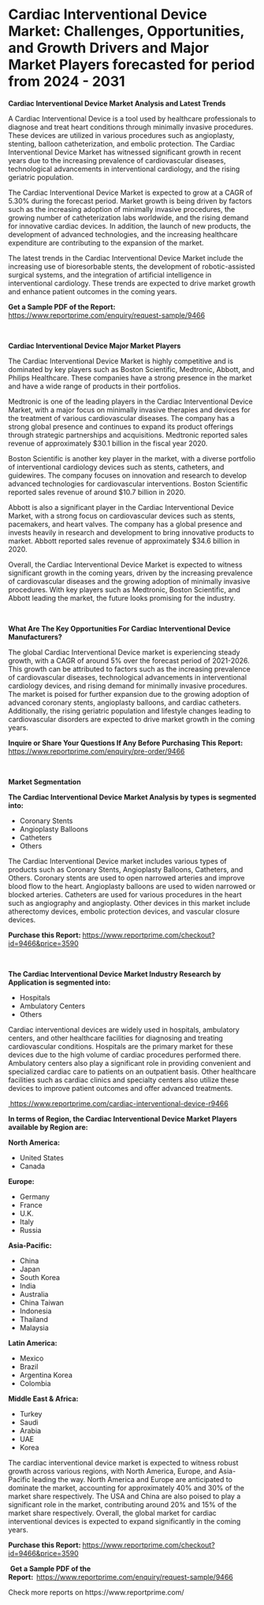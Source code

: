<p><h1>Cardiac Interventional Device Market: Challenges, Opportunities, and Growth Drivers and Major Market Players forecasted for period from 2024 - 2031</h1></p><p><strong>Cardiac Interventional Device Market Analysis and Latest Trends</strong></p>
<p><p>A Cardiac Interventional Device is a tool used by healthcare professionals to diagnose and treat heart conditions through minimally invasive procedures. These devices are utilized in various procedures such as angioplasty, stenting, balloon catheterization, and embolic protection. The Cardiac Interventional Device Market has witnessed significant growth in recent years due to the increasing prevalence of cardiovascular diseases, technological advancements in interventional cardiology, and the rising geriatric population.</p><p>The Cardiac Interventional Device Market is expected to grow at a CAGR of 5.30% during the forecast period. Market growth is being driven by factors such as the increasing adoption of minimally invasive procedures, the growing number of catheterization labs worldwide, and the rising demand for innovative cardiac devices. In addition, the launch of new products, the development of advanced technologies, and the increasing healthcare expenditure are contributing to the expansion of the market.</p><p>The latest trends in the Cardiac Interventional Device Market include the increasing use of bioresorbable stents, the development of robotic-assisted surgical systems, and the integration of artificial intelligence in interventional cardiology. These trends are expected to drive market growth and enhance patient outcomes in the coming years.</p></p>
<p><strong>Get a Sample PDF of the Report:&nbsp;</strong> <a href="https://www.reportprime.com/enquiry/request-sample/9466">https://www.reportprime.com/enquiry/request-sample/9466</a></p>
<p>&nbsp;</p>
<p><strong>Cardiac Interventional Device Major Market Players</strong></p>
<p><p>The Cardiac Interventional Device Market is highly competitive and is dominated by key players such as Boston Scientific, Medtronic, Abbott, and Philips Healthcare. These companies have a strong presence in the market and have a wide range of products in their portfolios.</p><p>Medtronic is one of the leading players in the Cardiac Interventional Device Market, with a major focus on minimally invasive therapies and devices for the treatment of various cardiovascular diseases. The company has a strong global presence and continues to expand its product offerings through strategic partnerships and acquisitions. Medtronic reported sales revenue of approximately $30.1 billion in the fiscal year 2020.</p><p>Boston Scientific is another key player in the market, with a diverse portfolio of interventional cardiology devices such as stents, catheters, and guidewires. The company focuses on innovation and research to develop advanced technologies for cardiovascular interventions. Boston Scientific reported sales revenue of around $10.7 billion in 2020.</p><p>Abbott is also a significant player in the Cardiac Interventional Device Market, with a strong focus on cardiovascular devices such as stents, pacemakers, and heart valves. The company has a global presence and invests heavily in research and development to bring innovative products to market. Abbott reported sales revenue of approximately $34.6 billion in 2020.</p><p>Overall, the Cardiac Interventional Device Market is expected to witness significant growth in the coming years, driven by the increasing prevalence of cardiovascular diseases and the growing adoption of minimally invasive procedures. With key players such as Medtronic, Boston Scientific, and Abbott leading the market, the future looks promising for the industry.</p></p>
<p>&nbsp;</p>
<p><strong>What Are The Key Opportunities For Cardiac Interventional Device Manufacturers?</strong></p>
<p><p>The global Cardiac Interventional Device market is experiencing steady growth, with a CAGR of around 5% over the forecast period of 2021-2026. This growth can be attributed to factors such as the increasing prevalence of cardiovascular diseases, technological advancements in interventional cardiology devices, and rising demand for minimally invasive procedures. The market is poised for further expansion due to the growing adoption of advanced coronary stents, angioplasty balloons, and cardiac catheters. Additionally, the rising geriatric population and lifestyle changes leading to cardiovascular disorders are expected to drive market growth in the coming years.</p></p>
<p><strong>Inquire or Share Your Questions If Any Before Purchasing This Report:</strong> <a href="https://www.reportprime.com/enquiry/pre-order/9466">https://www.reportprime.com/enquiry/pre-order/9466</a></p>
<p>&nbsp;</p>
<p><strong>Market Segmentation</strong></p>
<p><strong>The Cardiac Interventional Device Market Analysis by types is segmented into:</strong></p>
<p><ul><li>Coronary Stents</li><li>Angioplasty Balloons</li><li>Catheters</li><li>Others</li></ul></p>
<p><p>The Cardiac Interventional Device market includes various types of products such as Coronary Stents, Angioplasty Balloons, Catheters, and Others. Coronary stents are used to open narrowed arteries and improve blood flow to the heart. Angioplasty balloons are used to widen narrowed or blocked arteries. Catheters are used for various procedures in the heart such as angiography and angioplasty. Other devices in this market include atherectomy devices, embolic protection devices, and vascular closure devices.</p></p>
<p><strong>Purchase this Report:&nbsp;</strong><a href="https://www.reportprime.com/checkout?id=9466&price=3590">https://www.reportprime.com/checkout?id=9466&price=3590</a></p>
<p>&nbsp;</p>
<p><strong>The Cardiac Interventional Device Market Industry Research by Application is segmented into:</strong></p>
<p><ul><li>Hospitals</li><li>Ambulatory Centers</li><li>Others</li></ul></p>
<p><p>Cardiac interventional devices are widely used in hospitals, ambulatory centers, and other healthcare facilities for diagnosing and treating cardiovascular conditions. Hospitals are the primary market for these devices due to the high volume of cardiac procedures performed there. Ambulatory centers also play a significant role in providing convenient and specialized cardiac care to patients on an outpatient basis. Other healthcare facilities such as cardiac clinics and specialty centers also utilize these devices to improve patient outcomes and offer advanced treatments.</p></p>
<p><a href="https://www.reportprime.com/cardiac-interventional-device-r9466">&nbsp;https://www.reportprime.com/cardiac-interventional-device-r9466</a></p>
<p><strong>In terms of Region, the Cardiac Interventional Device Market Players available by Region are:</strong></p>
<p>
    <p> <strong> North America: </strong>
        <ul>
            <li>United States</li>
            <li>Canada</li>
        </ul>
        </p> 
    <p> <strong> Europe: </strong>
        <ul>
            <li>Germany</li>
            <li>France</li>
            <li>U.K.</li>
            <li>Italy</li>
            <li>Russia</li>
        </ul>
        </p> 
    <p> <strong> Asia-Pacific: </strong>
        <ul>
            <li>China</li>
            <li>Japan</li>
            <li>South Korea</li>
            <li>India</li>
            <li>Australia</li>
            <li>China Taiwan</li>
            <li>Indonesia</li>
            <li>Thailand</li>
            <li>Malaysia</li>
        </ul>
        </p> 
    <p> <strong> Latin America: </strong>
        <ul>
            <li>Mexico</li>
            <li>Brazil</li>
            <li>Argentina Korea</li>
            <li>Colombia</li>
        </ul>
        </p> 
    <p> <strong> Middle East & Africa: </strong>
        <ul>
            <li>Turkey</li>
            <li>Saudi</li>
            <li>Arabia</li>
            <li>UAE</li>
            <li>Korea</li>
        </ul>
    </p>
    </p>
<p><p>The cardiac interventional device market is expected to witness robust growth across various regions, with North America, Europe, and Asia-Pacific leading the way. North America and Europe are anticipated to dominate the market, accounting for approximately 40% and 30% of the market share respectively. The USA and China are also poised to play a significant role in the market, contributing around 20% and 15% of the market share respectively. Overall, the global market for cardiac interventional devices is expected to expand significantly in the coming years.</p></p>
<p><strong>Purchase this Report: </strong><a href="https://www.reportprime.com/checkout?id=9466&price=3590">https://www.reportprime.com/checkout?id=9466&price=3590</a></p>
<p>&nbsp;<strong>Get a Sample PDF of the Report:&nbsp;&nbsp;</strong><a href="https://www.reportprime.com/enquiry/request-sample/9466">https://www.reportprime.com/enquiry/request-sample/9466</a></p>
<p><strong></strong></p>
<p>Check more reports on https://www.reportprime.com/</p>